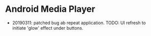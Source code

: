 # Android Media Player
 - 20190311: patched bug ab repeat application.
  TODO: UI refresh to initiate 'glow' effect under buttons.
